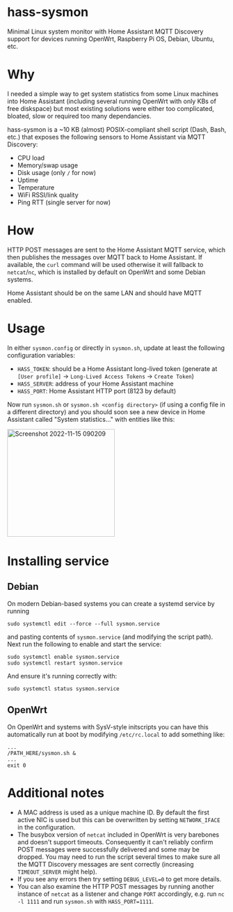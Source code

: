 # hass-sysmon
Minimal Linux system monitor with Home Assistant MQTT Discovery support for devices running OpenWrt, Raspberry Pi OS, Debian, Ubuntu, etc.

# Why
I needed a simple way to get system statistics from some Linux machines into Home Assistant (including several running OpenWrt with only KBs of free diskspace) but most existing solutions were either too complicated, bloated, slow or required too many dependancies.

hass-sysmon is a ~10 KB (almost) POSIX-compliant shell script (Dash, Bash, etc.) that exposes the following sensors to Home Assistant via MQTT Discovery:

* CPU load
* Memory/swap usage
* Disk usage (only `/` for now)
* Uptime
* Temperature
* WiFi RSSI/link quality
* Ping RTT (single server for now)

# How
HTTP POST messages are sent to the Home Assistant MQTT service, which then publishes the messages over MQTT back to Home Assistant. If available, the `curl` command will be used otherwise it will fallback to `netcat`/`nc`, which is installed by default on OpenWrt and some Debian systems. 

Home Assistant should be on the same LAN and should have MQTT enabled.

# Usage
In either `sysmon.config` or directly in `sysmon.sh`, update at least the following configuration variables:

* `HASS_TOKEN`: should be a Home Assistant long-lived token (generate at `[User profile]` -> `Long-Lived Access Tokens` -> `Create Token`)
* `HASS_SERVER`: address of your Home Assistant machine
* `HASS_PORT`: Home Assistant HTTP port (8123 by default)

Now run `sysmon.sh` or `sysmon.sh <config directory>` (if using a config file in a different directory) and you should soon see a new device in Home Assistant called "System statistics..." with entities like this:

<img width="247" alt="Screenshot 2022-11-15 090209" src="https://user-images.githubusercontent.com/1389709/201938699-7f4ff2cc-e9e7-4ef5-93c9-512f36b111d0.png">

# Installing service

## Debian
On modern Debian-based systems you can create a systemd service by running

```
sudo systemctl edit --force --full sysmon.service
```

and pasting contents of `sysmon.service` (and modifying the script path). Next run the following to enable and start the service:

```
sudo systemctl enable sysmon.service
sudo systemctl restart sysmon.service
```

And ensure it's running correctly with:

```
sudo systemctl status sysmon.service
```

## OpenWrt
On OpenWrt and systems with SysV-style initscripts you can have this automatically run at boot by modifying `/etc/rc.local` to add something like:

```
...
/PATH_HERE/sysmon.sh &
...
exit 0
```

# Additional notes

* A MAC address is used as a unique machine ID. By default the first active NIC is used but this can be overwritten by setting `NETWORK_IFACE` in the configuration.
* The busybox version of `netcat` included in OpenWrt is very barebones and doesn't support timeouts. Consequently it can't reliably confirm POST messages were successfully delivered and some may be dropped. You may need to run the script several times to make sure all the MQTT Discovery messages are sent correctly (increasing `TIMEOUT_SERVER` might help).
* If you see any errors then try setting `DEBUG_LEVEL=0` to get more details.
* You can also examine the HTTP POST messages by running another instance of `netcat` as a listener and change `PORT` accordingly, e.g. run `nc -l 1111` and run `sysmon.sh` with `HASS_PORT=1111`.
